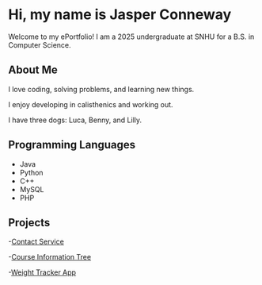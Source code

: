 # Hi, my name is Jasper Conneway
Welcome to my ePortfolio! I am a 2025 undergraduate at SNHU for a B.S. in Computer Science.

## About Me
I love coding, solving problems, and learning new things. 

I enjoy developing in calisthenics and working out.

I have three dogs: Luca, Benny, and Lilly.

## Programming Languages
- Java
- Python
- C++
- MySQL
- PHP

## Projects
-[Contact Service](https://github.com/Jasperconneway/Contact-Service)

-[Course Information Tree](https://github.com/Jasperconneway/Course-Information-Tree)

-[Weight Tracker App](https://github.com/Jasperconneway/Weight-Tracker-App)

